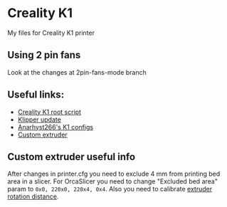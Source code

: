 # Creality K1
My files for Creality K1 printer

## Using 2 pin fans

Look at the changes at 2pin-fans-mode branch

## Useful links:

- [Creality K1 root script](https://guilouz.github.io/Creality-K1-Series/)
- [Klipper update](https://github.com/K1-Klipper/installer_script_k1_and_max)
- [Anarhyst266's K1 configs](https://github.com/Anarhyst266/k1_conf)
- [Custom extruder](https://www.printables.com/model/669504-artis3d-feeder-type-mk-for-creality-k1k1max/collections)

## Custom extruder useful info

After changes in printer.cfg you need to exclude 4 mm from printing bed area in a slicer. For OrcaSlicer you need to change "Excluded bed area" param to `0x0, 220x0, 220x4, 0x4`.
Also you need to calibrate [extruder rotation distance](https://3dua.info/tutorials/article/7-kalibrovka-ekstrudera-na-prodavleniy-plastik-klipper/).
